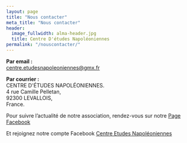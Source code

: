 ```yaml
---
layout: page
title: "Nous contacter"
meta_title: "Nous contacter"
header:
  image_fullwidth: alma-header.jpg
  title: Centre D'études Napoléoniennes
permalink: "/nouscontacter/"
---
```

**Par email :**  
centre.etudesnapoleoniennes@gmx.fr

**Par courrier :**  
CENTRE D'ÉTUDES NAPOLÉONIENNES.  
4 rue Camille Pelletan,  
92300 LEVALLOIS,  
France.

Pour suivre l’actualité de notre association, rendez-vous sur notre [Page Facebook][1]

Et rejoignez notre compte Facebook [Centre Etudes Napoléoniennes][2]


 [1]: https://www.facebook.com/Berezina2012.fr
 [2]: https://www.facebook.com/jerome.centreetudesnapoleoniennes?fref=ts

